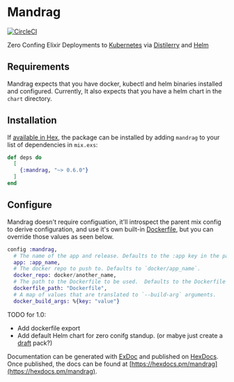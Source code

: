 # Mandrag

[![CircleCI](https://circleci.com/gh/cschiewek/mandrag.svg?style=svg)](https://circleci.com/gh/cschiewek/mandrag)

Zero Confing Elixir Deployments to [Kubernetes](https://kubernetes.io/) via [Distilerry](https://github.com/bitwalker/distillery) and [Helm](https://helm.sh/)

## Requirements
Mandrag expects that you have docker, kubectl and helm binaries installed and configured.  Currently, It also expects that you have a helm chart in the `chart` directory.

## Installation

If [available in Hex](https://hex.pm/docs/publish), the package can be installed
by adding `mandrag` to your list of dependencies in `mix.exs`:

```elixir
def deps do
  [
    {:mandrag, "~> 0.6.0"}
  ]
end
```

## Configure

Mandrag doesn't require configuation, it'll introspect the parent mix config to derive configuration, and use it's own built-in [Dockerfile](tk), but you can override those values as seen below.

```elixir
config :mandrag,
  # The name of the app and release. Defaults to the :app key in the parent mix project.
  app: :app_name,
  # The docker repo to push to. Defaults to `docker/app_name`.
  docker_repo: docker/another_name,
  # The path to the Dockerfile to be used.  Defaults to the Dockerfile inside this package.
  dockerfile_path: "Dockerfile",
  # A map of values that are translated to `--build-arg` arguments.
  docker_build_args: %{key: "value"}
```

TODO for 1.0:
- Add dockerfile export
- Add default Helm chart for zero conifg standup.  (or mabye just create a [draft](https://draft.sh/) pack?)

Documentation can be generated with [ExDoc](https://github.com/elixir-lang/ex_doc)
and published on [HexDocs](https://hexdocs.pm). Once published, the docs can
be found at [https://hexdocs.pm/mandrag](https://hexdocs.pm/mandrag).
